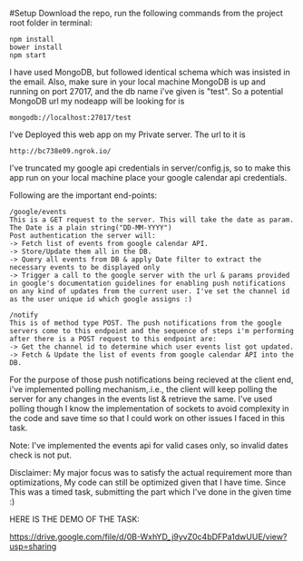 #Setup
Download the repo, run the following commands from the project root folder in terminal:
```
npm install
bower install
npm start
```
I have used MongoDB, but followed identical schema which was insisted in the email.
Also, make sure in your local machine MongoDB is up and running on port 27017, and the db name i've given is "test".
So a potential MongoDB url my nodeapp will be looking for is 
```
mongodb://localhost:27017/test
```
I've Deployed this web app on my Private server. The url to it is
```
http://bc738e09.ngrok.io/
```

I've truncated my google api credentials in server/config.js, so to make this app run on your local machine place your google calendar api credentials.

Following are the important end-points:
```
/google/events
This is a GET request to the server. This will take the date as param. The Date is a plain string("DD-MM-YYYY")
Post authentication the server will:
-> Fetch list of events from google calendar API.
-> Store/Update them all in the DB.
-> Query all events from DB & apply Date filter to extract the necessary events to be displayed only
-> Trigger a call to the google server with the url & params provided in google's documentation guidelines for enabling push notifications on any kind of updates from the current user. I've set the channel id as the user unique id which google assigns :) 
```

```
/notify
This is of method type POST. The push notifications from the google servers come to this endpoint and the sequence of steps i'm performing after there is a POST request to this endpoint are:
-> Get the channel id to determine which user events list got updated.
-> Fetch & Update the list of events from google calendar API into the DB.
```

For the purpose of those push notifications being recieved at the client end, i've implemented polling mechanism,.i.e., the client will keep polling the server for any changes in the events list & retrieve the same. I've used polling though I know the implementation of sockets to avoid complexity in the code and save time so that I could work on other issues I faced in this task.

Note: I've implemented the events api for valid cases only, so invalid dates check is not put.

Disclaimer: My major focus was to satisfy the actual requirement more than optimizations, My code can still be optimized given that I have time. Since This was a timed task, submitting the part which I've done in the given time :)


HERE IS THE DEMO OF THE TASK:

https://drive.google.com/file/d/0B-WxhYD_j9yvZ0c4bDFPa1dwUUE/view?usp=sharing
